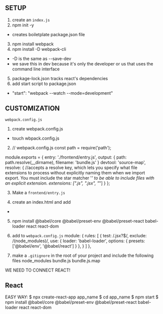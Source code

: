 ## SETUP

1. create an `index.js`
2. npm init -y 
  - creates boiletplate package.json file
3. npm install webpack 
4. npm install -D webpack-cli 
  - -D is the same as --save-dev 
  - we save this in dev because it's only the developer or us that uses the command line interface

5. package-lock.json tracks react's dependencies
6. add start script to package.json
  - "start": "webpack --watch --mode=development"

## CUSTOMIZATION

`webpack.config.js`
1. create webpack.config.js
  - touch wbpack.config.js

2. // webpack.config.js
const path = require('path');

module.exports = {
  entry: './frontend/entry.js',
  output: {
    path: path.resolve(__dirname),
    filename: 'bundle.js'
  }
  devtool: 'source-map',
  resolve: { //accepts a resolve key, which lets you specify what file extensions to process without explicitly naming them when we import export. You must include the star matcher '*' to be able to include files with an explicit extension.
    extensions: [".js", ".jsx", "*"] 
  }
};

3. Make a `frontend/entry.js`

4. create an index.html and add
  - <script src="./bundle.js"></script>

5. npm install @babel/core @babel/preset-env @babel/preset-react babel-loader react react-dom

6. add to `webpack.config.js`
    module: {
    rules: [
      { 
        test: /\.jsx?$/, 
        exclude: /(node_modules)/, 
        use: {
          loader: 'babel-loader', 
          options: { 
            presets: ['@babel/env', '@babel/react'] 
          }
        },
      }
    ]
  },
  
  7. make a `.gitignore` in the root of your project and include the following files
    node_modules
    bundle.js
    bundle.js.map

WE NEED TO CONNECT REACT!

## React

EASY WAY:
$ npx create-react-app app_name
$ cd app_name
$ npm start
$ npm install @babel/core @babel/preset-env @babel/preset-react babel-loader react react-dom




